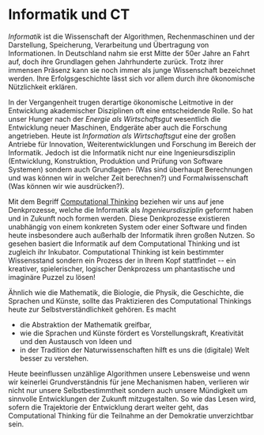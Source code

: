 # Informatik und CT

*Informatik* ist die Wissenschaft der Algorithmen, Rechenmaschinen und der Darstellung, Speicherung, Verarbeitung und Übertragung von Informationen.
In Deutschland nahm sie erst Mitte der 50er Jahre an Fahrt auf, doch ihre Grundlagen gehen Jahrhunderte zurück. 
Trotz ihrer immensen Präsenz kann sie noch immer als junge Wissenschaft bezeichnet werden.
Ihre Erfolgsgeschichte lässt sich vor allem durch ihre ökonomische Nützlichkeit erklären.

In der Vergangenheit trugen derartige ökonomische Leitmotive in der Entwicklung akademischer Disziplinen oft eine entscheidende Rolle.
So hat unser Hunger nach der *Energie als Wirtschaftsgut* wesentlich die Entwicklung neuer Maschinen, Endgeräte aber auch die Forschung angetrieben.
Heute ist *Information als Wirtschaftsgut* eine der großen Antriebe für Innovation, Weiterentwicklungen und Forschung im Bereich der Informatik.
Jedoch ist die Informatik nicht nur eine Ingenieursdisziplin (Entwicklung, Konstruktion, Produktion und Prüfung von Software Systemen) sondern auch Grundlagen- (Was sind überhaupt Berechnungen und was können wir in welcher Zeit berechnen?) und Formalwissenschaft (Was können wir wie ausdrücken?).

Mit dem Begriff [Computational Thinking](sec-what-is-ct) beziehen wir uns auf jene Denkprozesse, welche die Informatik als *Ingenieursdisziplin* geformt haben und in Zukunft noch formen werden.
Diese Denkprozesse existieren unabhängig von einem konkreten System oder einer Software und finden heute insbesondere auch außerhalb der Informatik ihren großen Nutzen.
So gesehen basiert die Informatik auf dem Computational Thinking und ist zugleich ihr Inkubator.
Computational Thinking ist kein bestimmter Wissensstand sondern ein Prozess der in Ihrem Kopf stattfindet -- ein kreativer, spielerischer, logischer Denkprozess um phantastische und imaginäre Puzzel zu lösen!

Ähnlich wie die Mathematik, die Biologie, die Physik, die Geschichte, die Sprachen und Künste, sollte das Praktizieren des Computational Thinkings heute zur Selbstverständlichkeit gehören.
Es macht
+ die Abstraktion der Mathematik greifbar, 
+ wie die Sprachen und Künste fördert es Vorstellungskraft, Kreativität und den Austausch von Ideen und
+ in der Tradition der Naturwissenschaften hilft es uns die (digitale) Welt besser zu verstehen.

Heute beeinflussen unzählige Algorithmen unsere Lebensweise und wenn wir keinerlei Grundverständnis für jene Mechanismen haben, verlieren wir nicht nur unsere Selbstbestimmtheit sondern auch unsere Mündigkeit um sinnvolle Entwicklungen der Zukunft mitzugestalten.
So wie das Lesen wird, sofern die Trajektorie der Entwicklung derart weiter geht, das Computational Thinking für die Teilnahme an der Demokratie unverzichtbar sein.